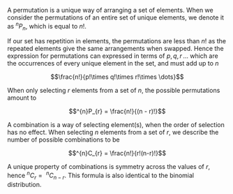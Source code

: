 A permutation is a unique way of arranging a set of elements. When we consider the permutations of an entire set of unique elements, we denote it as $^{n}P_{n}$, which is equal to $n!$. 

If our set has repetition in elements, the permutations are less than $n!$ as the repeated elements give the same arrangements when swapped. Hence the expression for permutations can expressed in terms of $p,\,q,\,r\,\dots$ which are the occurrences of every unique element in the set, and must add up to $n$

$$\frac{n!}{p!\times q!\times r!\times \dots}$$

When only selecting $r$ elements from a set of $n$, the possible permutations amount to

$$^{n}P_{r} = \frac{n!}{(n - r)!}$$

A combination is a way of selecting element(s), when the order of selection has no effect. When selecting $n$ elements from a set of $r$, we describe the number of possible combinations to be

$$^{n}C_{r} = \frac{n!}{r!(n-r)!}$$

A unique property of combinations is symmetry across the values of $r$, hence $^{n}C_{r}= \ ^{n}C_{n-r}$. This formula is also identical to the binomial distribution.